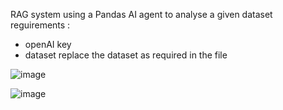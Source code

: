 RAG system using a Pandas AI agent to analyse a given dataset
reguirements : 
  - openAI key
  - dataset
replace the dataset as required in the file 


![image](https://github.com/user-attachments/assets/c57700b6-5b42-4f0b-b143-25100feaaf27)

![image](https://github.com/user-attachments/assets/f782e230-8e92-4617-b1e1-212c607d144d)

